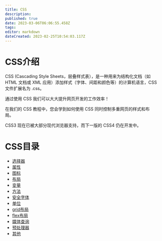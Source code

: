 ```yaml
---
title: CSS
description: 
published: true
date: 2023-03-06T06:06:55.458Z
tags: 
editor: markdown
dateCreated: 2023-02-25T10:54:03.117Z
---
```


# CSS介绍
CSS (Cascading Style Sheets，层叠样式表），是一种用来为结构化文档（如 HTML 文档或 XML 应用）添加样式（字体、间距和颜色等）的计算机语言，CSS 文件扩展名为 .css。

通过使用 CSS 我们可以大大提升网页开发的工作效率！

在我们的 CSS 教程中，您会学到如何使用 CSS 同时控制多重网页的样式和布局。

CSS3 现在已被大部分现代浏览器支持，而下一版的 CSS4 仍在开发中。


# CSS目录
- [选择器](/web/css/cssselect)
- [属性](/web/css/propert)
- [图标](/web/css/icon)
- [布局](/web/css/display)
- [变量](/web/css/variable)
- [方法](/web/css/function)
- [安全字体](/web/css/safefont)
- [单位](/web/css/unit)
- [grid布局](/web/css/grid)
- [flex布局](/web/css/flex布局)
- [媒体查询](/web/css/selectmedia)
- [预处理器](/web/css/pretreatment)
- [其他](/web/css/other)